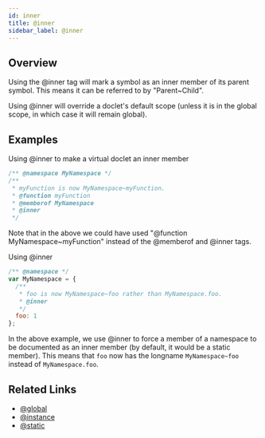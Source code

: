 ```yaml
---
id: inner
title: @inner
sidebar_label: @inner
---
```


## Overview

Using the @inner tag will mark a symbol as an inner member of its parent symbol. This means it can be referred to by "Parent~Child".

Using @inner will override a doclet's default scope (unless it is in the global scope, in which case it will remain global).

## Examples

Using @inner to make a virtual doclet an inner member

```js
/** @namespace MyNamespace */
/**
 * myFunction is now MyNamespace~myFunction.
 * @function myFunction
 * @memberof MyNamespace
 * @inner
 */
```

Note that in the above we could have used "@function MyNamespace~myFunction" instead of the @memberof and @inner tags.

Using @inner

```js
/** @namespace */
var MyNamespace = {
  /**
   * foo is now MyNamespace~foo rather than MyNamespace.foo.
   * @inner
   */
  foo: 1
};
```

In the above example, we use @inner to force a member of a namespace to be documented as an inner member (by default, it would be a static member). This means that `foo` now has the longname `MyNamespace~foo` instead of `MyNamespace.foo`.

## Related Links

- [@global](./global.md)
- [@instance](./instance.md)
- [@static](./static.md)

